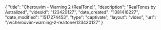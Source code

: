 {
    "title": "Cherouvim - Warning 2 (RealTone)",
    "description": "RealTones by Astralized",
    "videoid": "123420127",
    "date_created": "1381416227",
    "date_modified": "1517274453",
    "type": "captivate",
    "layout": "video",
    "url": "\/v\/cherouvim-warning-2-realtone\/123420127"
}